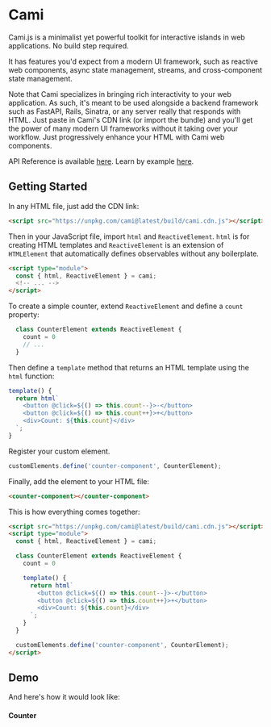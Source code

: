 # Cami

Cami.js is a minimalist yet powerful toolkit for interactive islands in web applications. No build step required.

It has features you'd expect from a modern UI framework, such as reactive web components, async state management, streams, and cross-component state management.

Note that Cami specializes in bringing rich interactivity to your web application. As such, it's meant to be used alongside a backend framework such as FastAPI, Rails, Sinatra, or any server really that responds with HTML. Just paste in Cami's CDN link (or import the bundle) and you'll get the power of many modern UI frameworks without it taking over your workflow. Just progressively enhance your HTML with Cami web components.

API Reference is available [here](./api/index.md). Learn by example [here](./learn_by_example/counter.md).

## Getting Started

In any HTML file, just add the CDN link:

```html
<script src="https://unpkg.com/cami@latest/build/cami.cdn.js"></script>
```

Then in your JavaScript file, import `html` and `ReactiveElement`. `html` is for creating HTML templates and `ReactiveElement` is an extension of `HTMLElement` that automatically defines observables without any boilerplate.

```html
<script type="module">
  const { html, ReactiveElement } = cami;
  <!-- ... -->
</script>
```

To create a simple counter, extend `ReactiveElement` and define a `count` property:

```js
  class CounterElement extends ReactiveElement {
    count = 0
    // ...
  }
```

Then define a `template` method that returns an HTML template using the `html` function:

```js
template() {
  return html`
    <button @click=${() => this.count--}>-</button>
    <button @click=${() => this.count++}>+</button>
    <div>Count: ${this.count}</div>
  `;
}
```

Register your custom element.

```js
customElements.define('counter-component', CounterElement);
```

Finally, add the element to your HTML file:

```html
<counter-component></counter-component>
```

This is how everything comes together:

```html
<script src="https://unpkg.com/cami@latest/build/cami.cdn.js"></script>
<script type="module">
  const { html, ReactiveElement } = cami;

  class CounterElement extends ReactiveElement {
    count = 0

    template() {
      return html`
        <button @click=${() => this.count--}>-</button>
        <button @click=${() => this.count++}>+</button>
        <div>Count: ${this.count}</div>
      `;
    }
  }

  customElements.define('counter-component', CounterElement);
</script>
```

## Demo

And here's how it would look like:

<article>
  <h4>Counter</h4>
  <counter-component
  ></counter-component>
</article>
<script type="module">
  const { html, ReactiveElement } = cami;

  class CounterElement extends ReactiveElement {
    count = 0

    template() {
      return html`
        <button class="md-button md-button--primary"
        @click=${() => this.count--}>-</button>
        <button class="md-button md-button--primary"
        @click=${() => this.count++}>+</button>
        <p>Count: ${this.count}</p
      `;
    }
  }

  customElements.define('counter-component', CounterElement);
</script>
